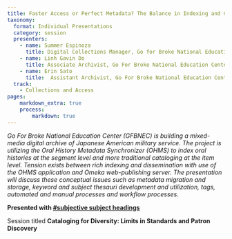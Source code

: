 ```yaml
---
title: Faster Access or Perfect Metadata? The Balance in Indexing and Cataloging Oral Histories
taxonomy:
  format: Individual Presentations
  category: session
  presenters:
    - name: Summer Espinoza
	  title: Digital Collections Manager, Go for Broke National Education Center
	- name: Linh Gavin Do 
	  title: Associate Archivist, Go For Broke National Education Center
	- name: Erin Sato
	  title:  Assistant Archivist, Go For Broke National Education Center
  track:
    - Collections and Access
pages:
    markdown_extra: true
    process:
        markdown: true
---
```

_Go For Broke National Education Center (GFBNEC) is building a mixed-media digital archive of Japanese American 
military service. The project is utilizing the Oral History Metadata Synchronizer (OHMS) to index oral histories at 
the segment level and more traditional cataloging at the item level.  Tension exists between rich indexing and dissemination with use of the OHMS application and Omeka web-publishing server. The presentation will discuss these conceptual issues such as metadata migration and storage, keyword and subject thesauri development and utilization, tags, automated and manual processes and workflow processes._

**Presented with [#subjective subject headings](/program/sessions/subjective-subject-headings)**

Session titled **Cataloging for Diversity: Limits in Standards and Patron Discovery**

